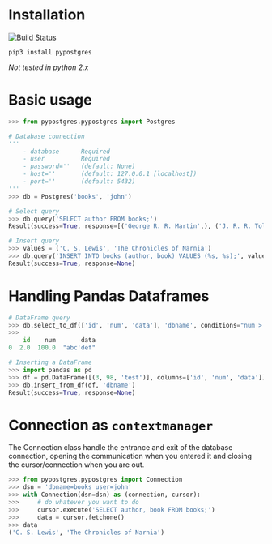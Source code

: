 # Installation
[![Build Status](https://travis-ci.org/marcelluzs/pypostgres.svg?branch=master)](https://travis-ci.org/marcelluzs/pypostgres)

```
pip3 install pypostgres
```

*Not tested in python 2.x*

# Basic usage

```python
>>> from pypostgres.pypostgres import Postgres

# Database connection
'''
    - database      Required
    - user          Required
    - password=''   (default: None)
    - host=''       (default: 127.0.0.1 [localhost])
    - port=''       (default: 5432)
'''
>>> db = Postgres('books', 'john')

# Select query
>>> db.query('SELECT author FROM books;')
Result(success=True, response=[('George R. R. Martin',), ('J. R. R. Tolkien',)])

# Insert query
>>> values = ('C. S. Lewis', 'The Chronicles of Narnia')
>>> db.query('INSERT INTO books (author, book) VALUES (%s, %s);', values)
Result(success=True, response=None)
```

# Handling Pandas Dataframes

```python
# DataFrame query
>>> db.select_to_df(['id', 'num', 'data'], 'dbname', conditions="num > 1")
>>> 
    id    num       data
0  2.0  100.0  "abc'def"

# Inserting a DataFrame
>>> import pandas as pd
>>> df = pd.DataFrame([(3, 98, 'test')], columns=['id', 'num', 'data'])
>>> db.insert_from_df(df, 'dbname')
Result(success=True, response=None)
```

# Connection as `contextmanager`
The Connection class handle the entrance and exit of the database connection, opening the communication when you entered it and closing the cursor/connection when you are out.

```python
>>> from pypostgres.pypostgres import Connection
>>> dsn = 'dbname=books user=john'
>>> with Connection(dsn=dsn) as (connection, cursor):
>>>     # do whatever you want to do
>>>     cursor.execute('SELECT author, book FROM books;')
>>>     data = cursor.fetchone()
>>> data
('C. S. Lewis', 'The Chronicles of Narnia')
```
